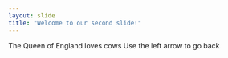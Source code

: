```yaml
---
layout: slide
title: "Welcome to our second slide!"
---
```

The Queen of England loves cows
Use the left arrow to go back
